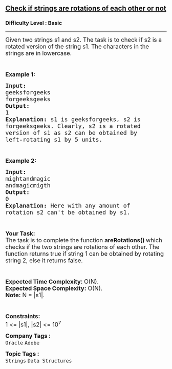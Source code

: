 <h2><a href="https://practice.geeksforgeeks.org/problems/check-if-strings-are-rotations-of-each-other-or-not-1587115620/0">Check if strings are rotations of each other or not</a></h2><h3>Difficulty Level : Basic</h3><hr><div class="problems_problem_content__Xm_eO"><p><span style="font-size:18px">Given two strings&nbsp;s1&nbsp;and&nbsp;s2. The task is to check&nbsp;if s2 is a rotated version of the string s1. The characters in the strings are in lowercase.</span></p>

<p>&nbsp;</p>

<p><span style="font-size:18px"><strong>Example 1:</strong></span></p>

<pre><span style="font-size:18px"><strong>Input:
</strong>geeksforgeeks
forgeeksgeeks
<strong>Output: 
</strong>1<strong>
Explanation: </strong>s1 is geeksforgeeks, s2 is
forgeeksgeeks. Clearly, s2 is a rotated
version of s1 as s2 can be obtained by
left-rotating s1 by 5 units.</span>
</pre>

<p>&nbsp;</p>

<p><span style="font-size:18px"><strong>Example 2:</strong></span></p>

<pre><span style="font-size:18px"><strong>Input:
</strong>mightandmagic
andmagicmigth
<strong>Output: 
</strong>0<strong>
Explanation: </strong>Here with any amount of
rotation s2 can't be obtained by s1.</span></pre>

<p>&nbsp;</p>

<p><span style="font-size:18px"><strong>Your Task:</strong><br>
The task is to complete the function&nbsp;<strong>areRotations() </strong>which checks if the two strings are rotations of each other.&nbsp;The function returns&nbsp;true&nbsp;if string 1 can be obtained by rotating string 2, else it returns&nbsp;false.</span></p>

<p>&nbsp;</p>

<p><span style="font-size:18px"><strong>Expected Time Complexity:&nbsp;</strong>O(N).<br>
<strong>Expected Space Complexity:</strong>&nbsp;O(N).<br>
<strong>Note:</strong> N = |s1|.</span></p>

<p>&nbsp;</p>

<p><span style="font-size:18px"><strong>Constraints:</strong><br>
1 &lt;= |s1|,&nbsp;|s2| &lt;= 10<sup>7</sup></span></p>
</div><p><span style=font-size:18px><strong>Company Tags : </strong><br><code>Oracle</code>&nbsp;<code>Adobe</code>&nbsp;<br><p><span style=font-size:18px><strong>Topic Tags : </strong><br><code>Strings</code>&nbsp;<code>Data Structures</code>&nbsp;